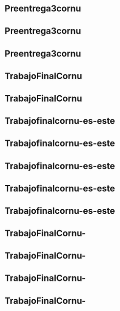 # Preentrega3cornu
# Preentrega3cornu
# Preentrega3cornu
# TrabajoFinalCornu
# TrabajoFinalCornu
# Trabajofinalcornu-es-este
# Trabajofinalcornu-es-este
# Trabajofinalcornu-es-este
# Trabajofinalcornu-es-este
# Trabajofinalcornu-es-este
# TrabajoFinalCornu-
# TrabajoFinalCornu-
# TrabajoFinalCornu-
# TrabajoFinalCornu-
